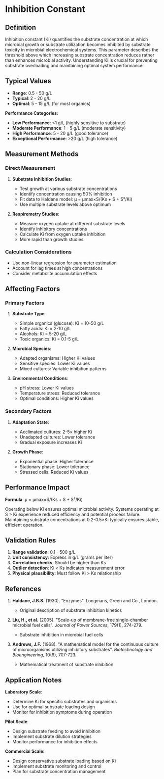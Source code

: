 <!--
Parameter ID: inhibition_constant
Category: biological
Generated: 2025-01-16T11:05:00.000Z
-->

# Inhibition Constant

## Definition

Inhibition constant (Ki) quantifies the substrate concentration at which
microbial growth or substrate utilization becomes inhibited by substrate
toxicity in microbial electrochemical systems. This parameter describes the
threshold above which increasing substrate concentration reduces rather than
enhances microbial activity. Understanding Ki is crucial for preventing
substrate overloading and maintaining optimal system performance.

## Typical Values

- **Range**: 0.5 - 50 g/L
- **Typical**: 2 - 20 g/L
- **Optimal**: 5 - 15 g/L (for most organics)

**Performance Categories**:

- **Low Performance**: <1 g/L (highly sensitive to substrate)
- **Moderate Performance**: 1 - 5 g/L (moderate sensitivity)
- **High Performance**: 5 - 20 g/L (good tolerance)
- **Exceptional Performance**: >20 g/L (high tolerance)

## Measurement Methods

### Direct Measurement

1. **Substrate Inhibition Studies**:
   - Test growth at various substrate concentrations
   - Identify concentration causing 50% inhibition
   - Fit data to Haldane model: μ = μmax×S/(Ks + S + S²/Ki)
   - Use multiple substrate levels above optimum

2. **Respirometry Studies**:
   - Measure oxygen uptake at different substrate levels
   - Identify inhibitory concentrations
   - Calculate Ki from oxygen uptake inhibition
   - More rapid than growth studies

### Calculation Considerations

- Use non-linear regression for parameter estimation
- Account for lag times at high concentrations
- Consider metabolite accumulation effects

## Affecting Factors

### Primary Factors

1. **Substrate Type**:
   - Simple organics (glucose): Ki = 10-50 g/L
   - Fatty acids: Ki = 2-10 g/L
   - Alcohols: Ki = 5-20 g/L
   - Toxic organics: Ki = 0.1-5 g/L

2. **Microbial Species**:
   - Adapted organisms: Higher Ki values
   - Sensitive species: Lower Ki values
   - Mixed cultures: Variable inhibition patterns

3. **Environmental Conditions**:
   - pH stress: Lower Ki values
   - Temperature stress: Reduced tolerance
   - Optimal conditions: Higher Ki values

### Secondary Factors

1. **Adaptation State**:
   - Acclimated cultures: 2-5× higher Ki
   - Unadapted cultures: Lower tolerance
   - Gradual exposure increases Ki

2. **Growth Phase**:
   - Exponential phase: Higher tolerance
   - Stationary phase: Lower tolerance
   - Stressed cells: Reduced Ki values

## Performance Impact

**Formula**: μ = μmax×S/(Ks + S + S²/Ki)

Operating below Ki ensures optimal microbial activity. Systems operating at S >
Ki experience reduced efficiency and potential process failure. Maintaining
substrate concentrations at 0.2-0.5×Ki typically ensures stable, efficient
operation.

## Validation Rules

1. **Range validation**: 0.1 - 500 g/L
2. **Unit consistency**: Express in g/L (grams per liter)
3. **Correlation checks**: Should be higher than Ks
4. **Outlier detection**: Ki < Ks indicates measurement error
5. **Physical plausibility**: Must follow Ki > Ks relationship

## References

1. **Haldane, J.B.S.** (1930). "Enzymes". Longmans, Green and Co., London.
   - Original description of substrate inhibition kinetics

2. **Liu, H., et al.** (2005). "Scale-up of membrane-free single-chamber
   microbial fuel cells". _Journal of Power Sources_, 179(1), 274-279.
   - Substrate inhibition in microbial fuel cells

3. **Andrews, J.F.** (1968). "A mathematical model for the continuous culture of
   microorganisms utilizing inhibitory substrates". _Biotechnology and
   Bioengineering_, 10(6), 707-723.
   - Mathematical treatment of substrate inhibition

## Application Notes

**Laboratory Scale**:

- Determine Ki for specific substrates and organisms
- Use for optimal substrate loading design
- Monitor for inhibition symptoms during operation

**Pilot Scale**:

- Design substrate feeding to avoid inhibition
- Implement substrate dilution strategies
- Monitor performance for inhibition effects

**Commercial Scale**:

- Design conservative substrate loading based on Ki
- Implement substrate monitoring and control
- Plan for substrate concentration management

